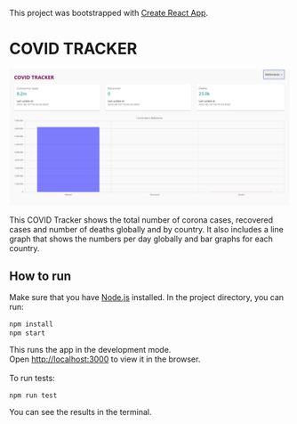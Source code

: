 This project was bootstrapped with [Create React App](https://github.com/facebook/create-react-app).

# COVID TRACKER

![alt text](./public/webapp.PNG)

This COVID Tracker shows the total number of corona cases, recovered cases and number of deaths globally and by country. It also includes a line graph that shows the numbers per day globally and bar graphs for each country.

## How to run

Make sure that you have [Node.js](https://nodejs.org/en/) installed. In the project directory, you can run:

```console
npm install
npm start
```

This runs the app in the development mode.\
Open [http://localhost:3000](http://localhost:3000) to view it in the browser.\
\
To run tests:

```console
npm run test
```

You can see the results in the terminal.
